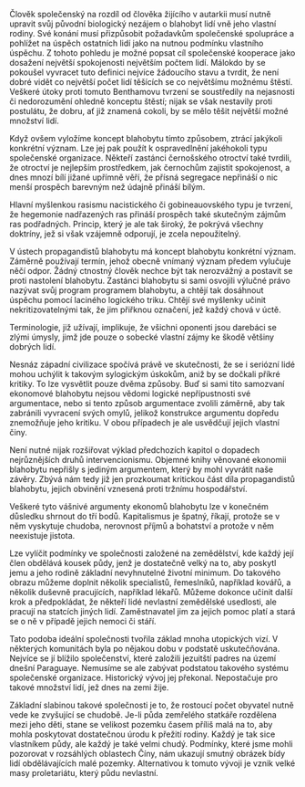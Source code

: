 Člověk společenský na rozdíl od člověka žijícího v autarkii musí nutně upravit svůj původní biologický nezájem o blahobyt lidí vně jeho vlastní rodiny. Své konání musí přizpůsobit požadavkům společenské spolupráce a pohlížet na úspěch ostatních lidí jako na nutnou podmínku vlastního úspěchu. Z tohoto pohledu je možné popsat cíl společenské kooperace jako dosažení největší spokojenosti největším počtem lidí. Málokdo by se pokoušel vyvracet tuto definici nejvíce žádoucího stavu a tvrdit, že není dobré vidět co největší počet lidí těšících se co největšímu možnému štěstí. Veškeré útoky proti tomuto Benthamovu tvrzení se soustředily na nejasnosti či nedorozumění ohledně konceptu štěstí; nijak se však nestavily proti postulátu, že dobru, ať již znamená cokoli, by se mělo těšit největší možné množství lidí.

Když ovšem vyložíme koncept blahobytu tímto způsobem, ztrácí jakýkoli konkrétní význam. Lze jej pak použít k ospravedlnění jakéhokoli typu společenské organizace. Někteří zastánci černošského otroctví také tvrdili, že otroctví je nejlepším prostředkem, jak černochům zajistit spokojenost, a dnes mnozí bílí jižané upřímně věří, že přísná segregace nepřináší o nic menší prospěch barevným než údajně přináší bílým.

Hlavní myšlenkou rasismu nacistického či gobineauovského typu je tvrzení, že hegemonie nadřazených ras přináší prospěch také skutečným zájmům ras podřadných. Princip, který je ale tak široký, že pokrývá všechny doktríny, jež si však vzájemně odporují, je zcela nepoužitelný.

V ústech propagandistů blahobytu má koncept blahobytu konkrétní význam. Záměrně používají termín, jehož obecně vnímaný význam předem vylučuje něčí odpor. Žádný ctnostný člověk nechce být tak nerozvážný a postavit se proti nastolení blahobytu. Zastánci blahobytu si sami osvojili výlučné právo nazývat svůj program programem blahobytu, a chtějí tak dosáhnout úspěchu pomocí laciného logického triku. Chtějí své myšlenky učinit nekritizovatelnými tak, že jim přiřknou označení, jež každý chová v úctě.

Terminologie, již užívají, implikuje, že všichni oponenti jsou darebáci se zlými úmysly, jimž jde pouze o sobecké vlastní zájmy ke škodě většiny dobrých lidí.

Nesnáz západní civilizace spočívá právě ve skutečnosti, že se i seriózní lidé mohou uchýlit k takovým sylogickým úskokům, aniž by se dočkali příkré kritiky. To lze vysvětlit pouze dvěma způsoby. Buď si sami tito samozvaní ekonomové blahobytu nejsou vědomi logické nepřípustnosti své argumentace, nebo si tento způsob argumentace zvolili záměrně, aby tak zabránili vyvracení svých omylů, jelikož konstrukce argumentu dopředu znemožňuje jeho kritiku. V obou případech je ale usvědčují jejich vlastní činy.

Není nutné nijak rozšiřovat výklad předchozích kapitol o dopadech nejrůznějších druhů intervencionismu. Objemné knihy věnované ekonomii blahobytu nepřišly s jediným argumentem, který by mohl vyvrátit naše závěry. Zbývá nám tedy již jen prozkoumat kritickou část díla propagandistů blahobytu, jejich obvinění vznesená proti tržnímu hospodářství.

Veškeré tyto vášnivé argumenty ekonomů blahobytu lze v konečném důsledku shrnout do tří bodů. Kapitalismus je špatný, říkají, protože se v něm vyskytuje chudoba, nerovnost příjmů a bohatství a protože v něm neexistuje jistota.

Lze vylíčit podmínky ve společnosti založené na zemědělství, kde každý její člen obdělává kousek půdy, jenž je dostatečně velký na to, aby poskytl jemu a jeho rodině základní nevyhnutelné životní minimum. Do takového obrazu můžeme doplnit několik specialistů, řemeslníků, například kovářů, a několik duševně pracujících, například lékařů. Můžeme dokonce učinit další krok a předpokládat, že někteří lidé nevlastní zemědělské usedlosti, ale pracují na statcích jiných lidí. Zaměstnavatel jim za jejich pomoc platí a stará se o ně v případě jejich nemoci či stáří.

Tato podoba ideální společnosti tvořila základ mnoha utopických vizí. V některých komunitách byla po nějakou dobu v podstatě uskutečňována. Nejvíce se jí blížilo společenství, které založili jezuitští padres na území dnešní Paraguaye. Nemusíme se ale zabývat podstatou takového systému společenské organizace. Historický vývoj jej překonal. Nepostačuje pro takové množství lidí, jež dnes na zemi žije.

Základní slabinou takové společnosti je to, že rostoucí počet obyvatel nutně vede ke zvyšující se chudobě. Je-li půda zemřelého statkáře rozdělena mezi jeho děti, stane se velikost pozemku časem příliš malá na to, aby mohla poskytovat dostatečnou úrodu k přežití rodiny. Každý je tak sice vlastníkem půdy, ale každý je také velmi chudý. Podmínky, které jsme mohli pozorovat v rozsáhlých oblastech Číny, nám ukazují smutný obrázek bídy lidí obdělávajících malé pozemky. Alternativou k tomuto vývoji je vznik velké masy proletariátu, který půdu nevlastní.